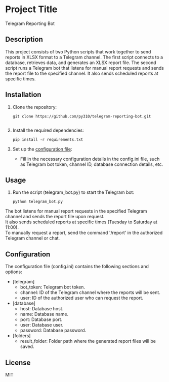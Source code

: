 # Project Title

Telegram Reporting Bot

## Description

This project consists of two Python scripts that work together to send reports in XLSX format to a Telegram channel. The first script connects to a database, retrieves data, and generates an XLSX report file. The second script runs a Telegram bot that listens for manual report requests and sends the report file to the specified channel. It also sends scheduled reports at specific times.

## Installation

1. Clone the repository:

   ```shell
   git clone https://github.com/py310/telegram-reporting-bot.git
  
2. Install the required dependencies:
   ```shell
   pip install -r requirements.txt

3. Set up the [configuration file](#configuration):
   - Fill in the necessary configuration details in the config.ini file, such as Telegram bot token, channel ID, database connection details, etc.

## Usage

1. Run the  script (telegram_bot.py) to start the Telegram bot:

   ```shell
   python telegram_bot.py

The bot listens for manual report requests in the specified Telegram channel and sends the report file upon request.  
It also sends scheduled reports at specific times (Tuesday to Saturday at 11:00).  
To manually request a report, send the command '/report' in the authorized Telegram channel or chat.  

## Configuration

The configuration file (config.ini) contains the following sections and options:

- [telegram]  
  - bot_token: Telegram bot token.  
  - channel: ID of the Telegram channel where the reports will be sent.  
  - user: ID of the authorized user who can request the report.  
- [database]  
  - host: Database host.  
  - name: Database name.  
  - port: Database port.  
  - user: Database user.  
  - password: Database password.  
- [folders]  
  - result_folder: Folder path where the generated report files will be saved.  

## License
MIT
